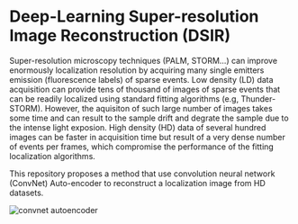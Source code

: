 # Deep-Learning Super-resolution Image Reconstruction (DSIR)

Super-resolution microscopy techniques (PALM, STORM…) can improve enormously localization resolution by acquiring many single emitters emission (fluorescence labels) of sparse events. Low density (LD) data acquisition can provide tens of thousand of images of sparse events that can be readily localized using standard fitting algorithms (e.g, Thunder-STORM). However, the aquisiton of such large number of images takes some time and can result to the sample drift and degrate the sample due to the intense light exposion. High density (HD) data of several hundred images can be faster in acquisition time but result of a very dense number of events per frames, which compromise the performance of the fitting localization algorithms. 

This repository proposes a method that use convolution neural network (ConvNet) Auto-encoder to reconstruct a localization image from HD datasets. 

![convnet autoencoder](https://gitlab.icfo.net/leaxp/deep-learning-super-resolution-image-reconstruction/master/assets/localization.png)